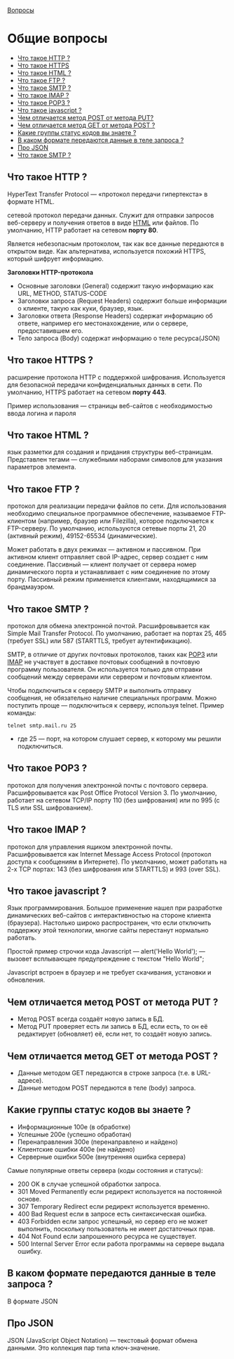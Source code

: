 [Вопросы](README.md)

# Общие вопросы

+ [Что такое HTTP ?](#что-такое-http)
+ [Что такое HTTPS](#что-такое-https)
+ [ Что такое HTML ?](#что-такое-html)
+ [Что такое FTP ?](#что-такое-ftp)
+ [Что такое SMTP ?](#что-такое-smtp)
+ [Что такое IMAP ?](#что-такое-imap)
+ [Что такое POP3 ?](#что-такое-pop3)
+ [Что такое javascript ?](#что-такое-javascript)
+ [Чем отличается метод POST от метода PUT?](#чем-отличается-метод-post-от-метода-put)
+ [Чем отличается метод GET от метода POST ?](#чем-отличается-метод-get-от-метода-post)
+ [Какие группы статус кодов вы знаете ?](#какие-группы-статус-кодов-вы-знаете)
+ [В каком формате передаются данные в теле запроса ?](#в-каком-формате-передаются-данные-в-теле-запроса)
+ [Про JSON](#про-json)
+ [Что такое SMTP ?](#что-такое-smtp)

## Что такое HTTP ?
HyperText Transfer Protocol — «протокол передачи гипертекста» в формате HTML.

сетевой протокол передачи данных. Служит для отправки запросов веб-серверу и получения ответов в виде [HTML](#что-такое-html) или файлов. По умолчанию, HTTP работает на сетевом **порту 80**.

Является небезопасным протоколом, так как все данные передаются в открытом виде. Как альтернатива, используется похожий HTTPS, который шифрует информацию.

**Заголовки HTTP-протокола**

- Основные заголовки (General) содержит такую информацию как URL, METHOD, STATUS-CODE
- Заголовки запроса (Request Headers) содержит больше информации о клиенте, такую как куки, браузер, язык.
- Заголовки ответа (Response Headers) содержат информацию об ответе, например его местонахождение, или о сервере, предоставившем его.
- Тело запроса (Body) содержат информацию о теле ресурса(JSON)


## Что такое HTTPS ?
расширение протокола HTTP с поддержкой шифрования. Используется для безопасной передачи конфиденциальных данных в сети. По умолчанию, HTTPS работает на сетевом **порту 443**.

Пример использования — страницы веб-сайтов с необходимостью ввода логина и пароля


## Что такое HTML ?
язык разметки для создания и придания структуры веб-страницам. Представлен тегами — служебными наборами символов для указания параметров элемента.

## Что такое FTP ?
протокол для реализации передачи файлов по сети. Для использования необходимо специальное программное обеспечение, называемое FTP-клиентом (например, браузер или Filezilla), которое подключается к FTP-серверу. По умолчанию, используются сетевые порты 21, 20 (активный режим), 49152-65534 (динамические).

Может работать в двух режимах — активном и пассивном. При активном клиент отправляет свой IP-адрес, сервер создает с ним соединение. Пассивный — клиент получает от сервера номер динамического порта и устанавливает с ним соединение по этому порту. Пассивный режим применяется клиентами, находящимися за брандмауэром.

## Что такое SMTP ?
протокол для обмена электронной почтой. Расшифровывается как Simple Mail Transfer Protocol. По умолчанию, работает на портах 25, 465 (требует SSL) или 587 (STARTTLS, требует аутентификацию).

SMTP, в отличие от других почтовых протоколов, таких как [POP3](#что-такое-pop3) или [IMAP](#что-такое-imap) не участвует в доставке почтовых сообщений в почтовую программу пользователя. Он используется только для отправки сообщений между серверами или сервером и почтовым клиентом.

Чтобы подключиться к серверу SMTP и выполнить отправку сообщения, не обязательно наличие специальных программ. Можно поступить проще — подключиться к серверу, используя telnet. Пример команды:
```
telnet smtp.mail.ru 25
```
* где 25 — порт, на котором слушает сервер, к которому мы решили подключиться.

## Что такое POP3 ?
протокол для получения электронной почты с почтового сервера. Расшифровывается как Post Office Protocol Version 3. По умолчанию, работает на сетевом TCP/IP порту 110 (без шифрования) или по 995 (с TLS или SSL шифрованием).

## Что такое IMAP ?
протокол для управления ящиком электронной почты. Расшифровывается как Internet Message Access Protocol (протокол доступа к сообщениям в Интернете). По умолчанию, может работать на 2-х TCP портах: 143 (без шифрования или STARTTLS) и 993 (over SSL).

## Что такое javascript ?
Язык программирования. Большое применение нашел при разработке динамических веб-сайтов с интерактивностью на стороне клиента (браузера). Настолько широко распространен, что если отключить поддержку этой технологии, многие сайты перестанут нормально работать.

Простой пример строчки кода Javascript — alert('Hello World'); — вызовет всплывающее предупреждение с текстом "Hello World";

Javascript встроен в браузер и не требует скачивания, установки и обновления. 


## Чем отличается метод POST от метода PUT ?
- Метод POST всегда создаёт новую запись в БД. 
- Метод PUT проверяет есть ли запись в БД, если есть, то он её редактирует (обновляет) её, если нет, то создаёт новую запись.

## Чем отличается метод GET от метода POST ?
- Данные методом GET передаются в строке запроса (т.е. в URL-адресе). 
- Данные методом POST передаются в теле (body) запроса.

## Какие группы статус кодов вы знаете ?
- Информационные 100е (в обработке)
- Успешные 200е (успешно обработан)
- Перенаправления 300е (перенаправлено и найдено)
- Клиентские ошибки 400е (не найдено)
- Серверные ошибки 500е (внутренняя ошибка сервера)


Самые популярные ответы сервера (коды состояния и статусы):
- 200 OK в случае успешной обработки запроса.
- 301 Moved Permanently если редирект используется на постоянной основе.
- 307 Temporary Redirect если редирект используется временно.
- 400 Bad Request если в запросе есть синтаксическая ошибка.
- 403 Forbidden если запрос успешный, но сервер его не может выполнить, поскольку пользователь не имеет достаточных прав.
- 404 Not Found если запрошенного ресурса не существует.
- 500 Internal Server Error если работа программы на сервере выдала ошибку.

## В каком формате передаются данные в теле запроса ?
В формате JSON

## Про JSON
JSON (JavaScript Object Notation) — текстовый формат обмена данными. Это коллекция пар типа ключ-значение.

